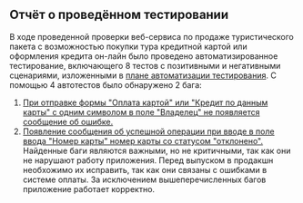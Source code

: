 ## Отчёт о проведённом тестировании
В ходе проведенной проверки веб-сервиса по продаже туристического пакета с возможностью покупки тура кредитной картой или оформления кредита он-лайн было проведено автоматизированное тестирование, включающего 8 тестов с позитивными и негативными сценариями,
изложенными в [плане автоматизации тестирования](Plan.md). С помощью 4 автотестов было обнаружено 2 бага:
1. [При отправке формы "Оплата картой" или "Кредит по данным карты" с одним символом в  поле "Владелец" не появляется сообщение об ошибке.](https://github.com/OlgaNikulina/Diploma-Nikulina/issues/4#issue-664691758)
2. [Появление сообщения об успешной операции при вводе в поле ввода "Номер карты" номер карты со статусом "отклонено".](https://github.com/OlgaNikulina/Diploma-Nikulina/issues/5#issuecomment-663383562)
Найденные баги являются важными, но не критичными, так как они не нарушают работу приложения. Перед выпуском в продакшн необхожимо их исправить, так как они связаны с ошибками в системе оплаты.
За исключением вышеперечисленных багов приложение работает корректно.



